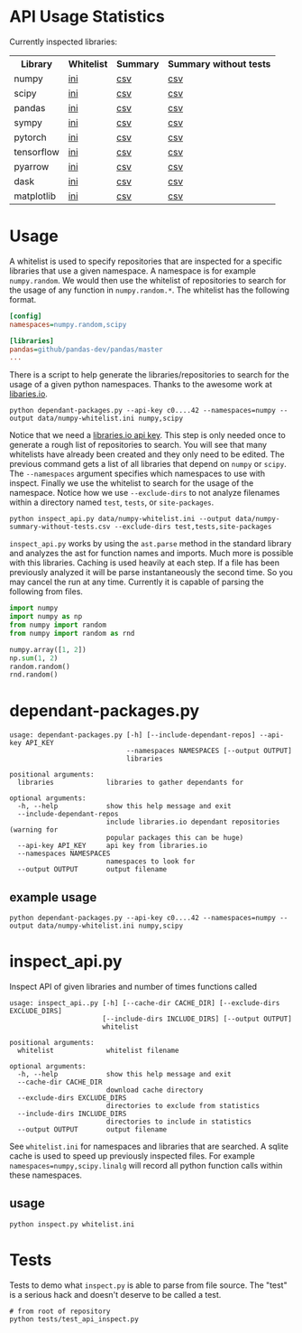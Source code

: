 # API Usage Statistics

Currently inspected libraries:

<table>
<tr>
  <th>Library</th>
  <th>Whitelist</th>
  <th>Summary</th>
  <th>Summary without tests</th>
</tr>
<tr>
  <td>numpy</td>
  <td><a href="https://github.com/costrouc/python-api-inspect/blob/master/data/numpy-whitelist.ini">ini</a></td>
  <td><a href="https://github.com/costrouc/python-api-inspect/blob/master/data/numpy-summary.csv">csv</a></td>
  <td><a href="https://github.com/costrouc/python-api-inspect/blob/master/data/numpy-summary-without-tests.csv">csv</a></td>
</tr>
<tr>
  <td>scipy</td>
  <td><a href="https://github.com/costrouc/python-api-inspect/blob/master/data/scipy-whitelist.ini">ini</a></td>
  <td><a href="https://github.com/costrouc/python-api-inspect/blob/master/data/scipy-summary.csv">csv</a></td>
  <td><a href="https://github.com/costrouc/python-api-inspect/blob/master/data/scipy-summary-without-tests.csv">csv</a></td>
</tr>
<tr>
  <td>pandas</td>
  <td><a href="https://github.com/costrouc/python-api-inspect/blob/master/data/pandas-whitelist.ini">ini</a></td>
  <td><a href="https://github.com/costrouc/python-api-inspect/blob/master/data/pandas-summary.csv">csv</a></td>
  <td><a href="https://github.com/costrouc/python-api-inspect/blob/master/data/pandas-summary-without-tests.csv">csv</a></td>
</tr>
<tr>
  <td>sympy</td>
  <td><a href="https://github.com/costrouc/python-api-inspect/blob/master/data/sympy-whitelist.ini">ini</a></td>
  <td><a href="https://github.com/costrouc/python-api-inspect/blob/master/data/sympy-summary.csv">csv</a></td>
  <td><a href="https://github.com/costrouc/python-api-inspect/blob/master/data/sympy-summary-without-tests.csv">csv</a></td>
</tr>
<tr>
  <td>pytorch</td>
  <td><a href="https://github.com/costrouc/python-api-inspect/blob/master/data/pytorch-whitelist.ini">ini</a></td>
  <td><a href="https://github.com/costrouc/python-api-inspect/blob/master/data/pytorch-summary.csv">csv</a></td>
  <td><a href="https://github.com/costrouc/python-api-inspect/blob/master/data/pytorch-summary-without-tests.csv">csv</a></td>
</tr>
<tr>
  <td>tensorflow</td>
  <td><a href="https://github.com/costrouc/python-api-inspect/blob/master/data/tensorflow-whitelist.ini">ini</a></td>
  <td><a href="https://github.com/costrouc/python-api-inspect/blob/master/data/tensorflow-summary.csv">csv</a></td>
  <td><a href="https://github.com/costrouc/python-api-inspect/blob/master/data/tensorflow-summary-without-tests.csv">csv</a></td>
</tr>
<tr>
  <td>pyarrow</td>
  <td><a href="https://github.com/costrouc/python-api-inspect/blob/master/data/pyarrow-whitelist.ini">ini</a></td>
  <td><a href="https://github.com/costrouc/python-api-inspect/blob/master/data/pyarrow-summary.csv">csv</a></td>
  <td><a href="https://github.com/costrouc/python-api-inspect/blob/master/data/pyarrow-summary-without-tests.csv">csv</a></td>
</tr>
<tr>
  <td>dask</td>
  <td><a href="https://github.com/costrouc/python-api-inspect/blob/master/data/dask-whitelist.ini">ini</a></td>
  <td><a href="https://github.com/costrouc/python-api-inspect/blob/master/data/dask-summary.csv">csv</a></td>
  <td><a href="https://github.com/costrouc/python-api-inspect/blob/master/data/dask-summary-without-tests.csv">csv</a></td>
</tr>
<tr>
  <td>matplotlib</td>
  <td><a href="https://github.com/costrouc/python-api-inspect/blob/master/data/matplotlib-whitelist.ini">ini</a></td>
  <td><a href="https://github.com/costrouc/python-api-inspect/blob/master/data/matplotlib-summary.csv">csv</a></td>
  <td><a href="https://github.com/costrouc/python-api-inspect/blob/master/data/matplotlib-summary-without-tests.csv">csv</a></td>
</tr>
</table>

# Usage

A whitelist is used to specify repositories that are inspected for a
specific libraries that use a given namespace. A namespace is for
example `numpy.random`. We would then use the whitelist of
repositories to search for the usage of any function in
`numpy.random.*`. The whitelist has the following format.

```ini
[config]
namespaces=numpy.random,scipy

[libraries]
pandas=github/pandas-dev/pandas/master
...
```

There is a script to help generate the libraries/repositories to
search for the usage of a given python namespaces. Thanks to the
awesome work at [libaries.io](https://libraries.io).

```shell
python dependant-packages.py --api-key c0....42 --namespaces=numpy --output data/numpy-whitelist.ini numpy,scipy 
```

Notice that we need a [libraries.io api
key](https://libraries.io/api). This step is only needed once to
generate a rough list of repositories to search. You will see that
many whitelists have already been created and they only need to be
edited. The previous command gets a list of all libraries that depend
on `numpy` or `scipy`. The `--namespaces` argument specifies which
namespaces to use with inspect. Finally we use the whitelist to search
for the usage of the namespace. Notice how we use `--exclude-dirs` to
not analyze filenames within a directory named `test`, `tests`, or
`site-packages`.

```shell
python inspect_api.py data/numpy-whitelist.ini --output data/numpy-summary-without-tests.csv --exclude-dirs test,tests,site-packages
```

`inspect_api.py` works by using the `ast.parse` method in the standard
library and analyzes the ast for function names and imports. Much more
is possible with this libraries. Caching is used heavily at each
step. If a file has been previously analyzed it will be parse
instantaneously the second time. So you may cancel the run at any time. Currently it is capable of parsing the following from files.

```python
import numpy
import numpy as np
from numpy import random
from numpy import random as rnd

numpy.array([1, 2])
np.sum(1, 2)
random.random()
rnd.random()
```

# dependant-packages.py

```shell
usage: dependant-packages.py [-h] [--include-dependant-repos] --api-key API_KEY
                             --namespaces NAMESPACES [--output OUTPUT]
                             libraries

positional arguments:
  libraries             libraries to gather dependants for

optional arguments:
  -h, --help            show this help message and exit
  --include-dependant-repos
                        include libraries.io dependant repositories (warning for
                        popular packages this can be huge)
  --api-key API_KEY     api key from libraries.io
  --namespaces NAMESPACES
                        namespaces to look for
  --output OUTPUT       output filename
```

## example usage

```shell
python dependant-packages.py --api-key c0....42 --namespaces=numpy --output data/numpy-whitelist.ini numpy,scipy 
```

# inspect_api.py

Inspect API of given libraries and number of times functions called

```shell
usage: inspect_api..py [-h] [--cache-dir CACHE_DIR] [--exclude-dirs EXCLUDE_DIRS]
                       [--include-dirs INCLUDE_DIRS] [--output OUTPUT]
                       whitelist

positional arguments:
  whitelist             whitelist filename

optional arguments:
  -h, --help            show this help message and exit
  --cache-dir CACHE_DIR
                        download cache directory
  --exclude-dirs EXCLUDE_DIRS
                        directories to exclude from statistics
  --include-dirs INCLUDE_DIRS
                        directories to include in statistics
  --output OUTPUT       output filename
```

See `whitelist.ini` for namespaces and libraries that are searched. A
sqlite cache is used to speed up previously inspected files. For
example `namespaces=numpy,scipy.linalg` will record all python
function calls within these namespaces.

## usage

```shell
python inspect.py whitelist.ini
```
    
# Tests

Tests to demo what `inspect.py` is able to parse from file source. The
"test" is a serious hack and doesn't deserve to be called a test.

```shell
# from root of repository
python tests/test_api_inspect.py
```
